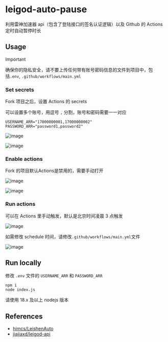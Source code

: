 # leigod-auto-pause

利用雷神加速器 api（包含了登陆接口的签名认证逻辑）以及 Github 的 Actions 定时自动暂停时长

## Usage

> [!IMPORTANT]
> 确保你的隐私安全，请不要上传任何带有账号密码信息的文件到项目中，包括`.env`, `.github/workflows/main.yml`

### Set secrets

Fork 项目之后，设置 Actions 的 secrets

可以设置多个账号，用逗号 `,` 分割，账号和密码需要一一对应

```
USERNAME_ARR="17000000001,17000000002"
PASSWORD_ARR="password1,password2"
```

![image](https://github.com/user-attachments/assets/48c31718-d395-402e-9515-b504a1c1e54d)

![image](https://github.com/user-attachments/assets/d824c236-af23-482f-afd0-875baba0608c)

### Enable actions

Fork 的项目默认Actions是禁用的，需要手动打开

![image](https://github.com/user-attachments/assets/9e96acf1-c218-4da5-9105-02e4fc254fb8)

![image](https://github.com/user-attachments/assets/7f780be8-3f51-40b0-972e-3972810f158a)

### Run actions

可以在 Actions 里手动触发，默认是北京时间凌晨 3 点触发

![image](https://github.com/user-attachments/assets/ab599689-7761-4f9f-9260-7772ff0ffbd6)


如需修改 schedule 时间，请修改`.github/workflows/main.yml`文件

![image](https://github.com/user-attachments/assets/7d153d6c-ebdb-4cc7-a4a9-002a59adcb71)

## Run locally

修改 `.env` 文件的 `USERNAME_ARR` 和 `PASSWORD_ARR`

```
npm i
node index.js
```

请使用 18.x 及以上 nodejs 版本

## References

- [himcs/LeishenAuto](https://github.com/himcs/LeishenAuto/)
- [jiajiaxd/leigod-api](https://github.com/jiajiaxd/leigod-api)
